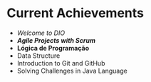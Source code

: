 # Current Achievements

- _Welcome to DIO_
- **_Agile Projects with Scrum_**
- **Lógica de Programação**
- Data Structure
- Introduction to Git and GitHub
- Solving Challenges in Java Language


